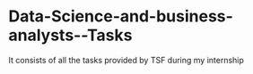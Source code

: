 # Data-Science-and-business-analysts--Tasks
It consists of all the tasks provided by TSF during my internship

